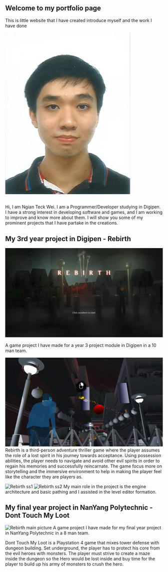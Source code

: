 ## Welcome to my portfolio page

This is little website that I have created introduce myself and the work I have done

![Face photo](/Image/Personal/FacePhoto.png)
##  
Hi, I am Ngian Teck Wei. I am a Programmer/Developer studying in Digipen.
I have a strong interest in developing software and games, and I am working to improve and know more about them.
I will show you some of my prominent projects that I have partake in the creations.

## My 3rd year project in Digipen - Rebirth
![Rebirth main picture](/../Image/CS300_Project/ProjectMainPage.png)

A game project I have made for a year 3 project module in Digipen in a 10 man team.

![Rebirth game play image](/../Image/CS300_Project/gp_3.png)
Rebirth is a third-person adventure thriller game where the player assumes the role of a lost spirit in his journey towards acceptance. 
Using possession abilities, the player needs to navigate and avoid other evil spirits in order to regain his memories and successfully reincarnate.
The game focus more on storytelling and the immersive environment to help in making the player feel like the character they are players as.

![Rebirth ss1](/../Image/CS300_Project/EditorScreenShot1.png)
![Rebirth ss2](/../Image/CS300_Project/EditorScreenShot4.png)
My main role in the project is the engine architecture and basic pathing and I assisted in the level editor formation.

## My final year project in NanYang Polytechnic - Dont Touch My Loot
![Rebirth main picture](/../Image/FYP/Poster.png)
A game project I have made for my final year project in NanYang Polytechnic in a 8 man team.


Dont Touch My Loot is a Playstation 4 game that mixes tower defense with dungeon building. 
Set underground, the player has to protect his core from the evil heroes with monsters. 
The player must strive to create a maze inside the dungeon so the Hero would be lost inside and buy time for the player to build up his army of monsters to crush the hero.